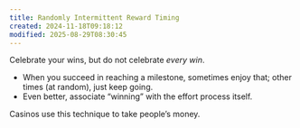 ```yaml
---
title: Randomly Intermittent Reward Timing
created: 2024-11-18T09:18:12
modified: 2025-08-29T08:30:45
---
```


Celebrate your wins, but do not celebrate _every win_.

* When you succeed in reaching a milestone, sometimes enjoy that; other times (at random), just keep going.
* Even better, associate “winning” with the effort process itself.

Casinos use this technique to take people’s money.
